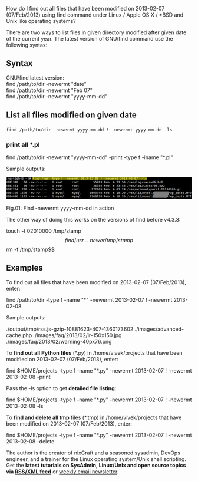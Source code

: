 How do I find out all files that have been modified on 2013-02-07 (07/Feb/2013) using find command under Linux / Apple OS X / *BSD and Unix like operating systems?  
  
There are two ways to list files in given directory modified after given date of the current year. The latest version of GNU/find command use the following syntax:

## Syntax

GNU/find latest version:  
find /path/to/dir -newermt "date"  
find /path/to/dir -newermt "Feb 07"  
find /path/to/dir -newermt "yyyy-mm-dd"  

## List all files modified on given date  

`find /path/to/dir -newermt yyyy-mm-dd ! -newermt yyyy-mm-dd -ls ` 

### print all *.pl ###  
find /path/to/dir -newermt "yyyy-mm-dd" -print -type f -iname "*.pl"  
  
Sample outputs:  

[![Fig.01: Find -newermt yyyy-mm-dd in action](_resources/find-newermt-option_b51937515d3a46f487da7904b38c52.png)](https://www.cyberciti.biz/faq/unix-linux-list-all-files-modified-on-given-date/find-newermt-option/)

Fig.01: Find -newermt yyyy-mm-dd in action

The other way of doing this works on the versions of find before v4.3.3:

touch -t 02010000 /tmp/stamp$$
find /usr -newer /tmp/stamp$$
rm -f /tmp/stamp$$

## Examples

To find out all files that have been modified on 2013-02-07 (07/Feb/2013), enter:

find /path/to/dir -type f -name "*" -newermt 2013-02-07 ! -newermt 2013-02-08

Sample outputs:

./output/tmp/rss.js-gzip-10881623-407-1360173602
./images/advanced-cache.php
./images/faq/2013/02/ir-150x150.jpg
./images/faq/2013/02/warning-40px76.png

To **find out all Python files** (*.py) in /home/vivek/projects that have been modified on 2013-02-07 (07/Feb/2013), enter:

find $HOME/projects -type f -name "*.py" -newermt 2013-02-07 ! -newermt 2013-02-08 -print

Pass the -ls option to get **detailed file listing**:

find $HOME/projects -type f -name "*.py" -newermt 2013-02-07 ! -newermt 2013-02-08 -ls

To **find and delete all tmp** files (*.tmp) in /home/vivek/projects that have been modified on 2013-02-07 (07/Feb/2013), enter:

find $HOME/projects -type f -name "*.py" -newermt 2013-02-07 ! -newermt 2013-02-08 -delete

The author is the creator of nixCraft and a seasoned sysadmin, DevOps engineer, and a trainer for the Linux operating system/Unix shell scripting. Get the **latest tutorials on SysAdmin, Linux/Unix and open source topics via [RSS/XML feed](https://www.cyberciti.biz/atom/atom.xml)** or [weekly email newsletter](https://www.cyberciti.biz/subscribe-to-weekly-linux-unix-newsletter-for-sysadmin/).